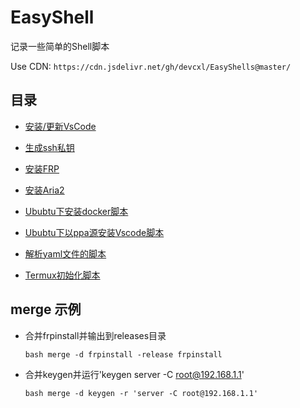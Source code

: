 # EasyShell

记录一些简单的Shell脚本

Use CDN: `https://cdn.jsdelivr.net/gh/devcxl/EasyShells@master/`

## 目录
* [安装/更新VsCode](/releases/vscode-update.sh)
* [生成ssh私钥](releases/keygen.sh)
* [安装FRP](releases/frpinstall.sh)
* [安装Aria2](releases/aria2install.sh)

* [Ububtu下安装docker脚本](/src/ubuntu-install-docker.sh)
* [Ububtu下以ppa源安装Vscode脚本](/src/ubuntu-install-vscode-ppa.sh)
* [解析yaml文件的脚本](/src/parse_yaml.sh)
* [Termux初始化脚本](/src/termux_init.sh)


## merge 示例

* 合并frpinstall并输出到releases目录
    
    `bash merge -d frpinstall -release frpinstall`

* 合并keygen并运行'keygen server -C root@192.168.1.1'

    `bash merge -d keygen -r 'server -C root@192.168.1.1'`